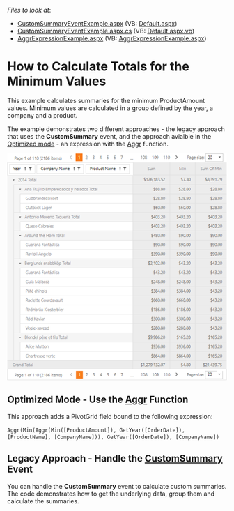 <!-- default file list -->
*Files to look at*:

* [CustomSummaryEventExample.aspx](./CS/CustomSummaryEventExample.aspx) (VB: [Default.aspx](./VB/CustomSummaryEventExample.aspx))
* [CustomSummaryEventExample.aspx.cs](./CS/CustomSummaryEventExample.aspx.cs) (VB: [Default.aspx.vb](./VB/CustomSummaryEventExample.aspx.vb))
* [AggrExpressionExample.aspx](./CS/AggrExpressionExample.aspx) (VB: [AggrExpressionExample.aspx](./VB/AggrExpressionExample.aspx))
<!-- default file list end -->
# How to Calculate Totals for the Minimum Values

This example calculates summaries for the minimum ProductAmount values. Minimum values are calculated in a group defined by the year, a company and a product.

The example demonstrates two different approaches - the legacy approach that uses the **CustomSummary** event, and the approach avialble in the [Optimized mode](https://docs.devexpress.com/CoreLibraries/401367) - an expression with the [Aggr](https://docs.devexpress.com/CoreLibraries/401367) function. 


![](/images/screenshot.png)

## Optimized Mode - Use the [Aggr](https://docs.devexpress.com/CoreLibraries/401367) Function

This approach adds a PivotGrid field bound to the following expression:

```
Aggr(Min(Aggr(Min([ProductAmount]), GetYear([OrderDate]), [ProductName], [CompanyName])), GetYear([OrderDate]), [CompanyName])
```



## Legacy Approach - Handle the [CustomSummary](https://docs.devexpress.com/AspNet/DevExpress.Web.ASPxPivotGrid.ASPxPivotGrid.CustomSummary) Event

You can handle the **CustomSummary** event to calculate custom summaries. The code demonstrates how to get the underlying data, group them and calculate the summaries.

